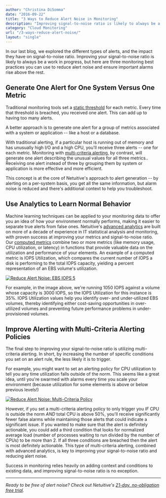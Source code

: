 ```yaml
---
author: "Christina DiSomma"
date: "2016-09-22"
title: "3 Ways to Reduce Alert Noise in Monitoring"
description: "Improving signal-to-noise ratio is likely to always be a work in progress, but here are three monitoring best practices to reduce alert noise."
category: "Cloud Monitoring"
url: "/3-ways-reduce-alert-noise/"
layout: "single"
---
```




In our last blog, we explored the different types of alerts, and the impact they have on signal-to-noise ratio. Improving your signal-to-noise ratio is likely to always be a work in progress, but here are three monitoring best practices you can use to reduce alert noise and ensure important alarms rise above the rest.

Generate One Alert for One System Versus One Metric
---------------------------------------------------

Traditional monitoring tools set a [static threshold](https://help.netuitive.com/Content/Performance/Analytics/static_thresholds.htm) for each metric. Every time that threshold is breached, you received one alert. This can add up to having too many alerts.

A better approach is to generate one alert for a group of metrics associated with a system or application -- like a host or a database.

With traditional alerting, if a particular host is running out of memory and has unusually high I/O and a high CPU, you'll receive three alerts -- one for each metric. Monitoring with [multi-criteria alerting](https://www.metricly.com/understanding-alert-noise-monitoring), by contrast, will generate one alert describing the unusual values for all three metrics.. Receiving one alert instead of three by grouping them by system or application is more effective and more efficient.

This concept is at the core of Netuitive's approach to alert generation -- by alerting on a per-system basis, you get all the same information, but alarm noise is reduced and there's additional context to help you troubleshoot.

Use Analytics to Learn Normal Behavior
--------------------------------------

Machine learning techniques can be applied to your monitoring data to offer you an idea of how your environment normally performs, making it easier to separate true alerts from false ones. Netuitive's [advanced analytics](https://www.metricly.com/adding-analytics-to-devops-model) are built on more of a decade of experience in IT statistical analysis and monitoring, with proven success at improving your metrics and signal-to-noise ratio. Our [computed metrics](https://help.netuitive.com/Content/Metrics/computed_metrics.htm) combine two or more metrics (like memory usage, CPU utilization, or latency) in functions that provide valuable data on the utilization and performance of your elements. An example of a computed metric is IOPS Utilization, which compares the current number of IOPS a disk is performing to the total IOPS capacity, yielding a percent representation of an EBS volume's utilization.

[![Reduce Alert Noise: EBS IOPS 5](https://www.metricly.com/wp-content/uploads/2016/09/EBS05IOPS.png)](https://www.metricly.com/wp-content/uploads/2016/09/EBS05IOPS.png)

For example, in the image above, we're running 1050 IOPS against a volume whose capacity is 3000 IOPS, so the IOPS Utilization for this instance is 35%. IOPS Utilization values help you identify over- and under-utilized EBS volumes, thereby identifying either cost-saving opportunities in over-utilized volumes and preventing future performance problems in under-provisioned volumes.

Improve Alerting with Multi-Criteria Alerting Policies
------------------------------------------------------

The final step to improving your signal-to-noise ratio is utilizing multi-criteria alerting. In short, by increasing the number of specific conditions you set on an alert rule, the less likely it is to trigger.

For example, you might want to set an alerting policy for CPU utilization to tell you any time utilization falls outside of the norm. This seems like a great idea, until you're swarmed with alarms every time you scale your environment (because utilization for some elements is above or below previous levels!)

[![Reduce Alert Noise: Multi-Criteria Policy](https://www.metricly.com/wp-content/uploads/2016/09/Policy-1024x560.png)](https://www.metricly.com/wp-content/uploads/2016/09/Policy.png)

However, if you set a multi-criteria alerting policy to only trigger you *IF* CPU is outside the norm *AND* total CPU is above 50%, you'll receive significantly fewer false alarms while maintaining those alerts that could indicate a significant issue. If you wanted to make sure that the alert is definitely actionable, you could add a third condition that looks for normalized average load (number of processes waiting to run divided by the number of CPUs) to be more than 2. If all three conditions are breached then the alert is most definitely actionable. This type of multi-criteria alerting, combined with advanced analytics, is key to improving your signal-to-noise ratio and reducing alert noise.

Success in monitoring relies heavily on adding context and conditions to existing data, and improving signal-to-noise ratio is no exception.

* * * * *

*Ready to be free of alert noise? Check out Netuitive's [21-day, no-obligation free trial](https://www.metricly.com/signup).*
